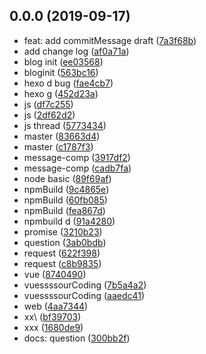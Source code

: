 ## 0.0.0 (2019-09-17)

* feat: add commitMessage draft ([7a3f68b](https://github.com/lujinggirl/blog/commit/7a3f68b))
* add change log ([af0a71a](https://github.com/lujinggirl/blog/commit/af0a71a))
* blog init ([ee03568](https://github.com/lujinggirl/blog/commit/ee03568))
* bloginit ([563bc16](https://github.com/lujinggirl/blog/commit/563bc16))
* hexo d bug ([fae4cb7](https://github.com/lujinggirl/blog/commit/fae4cb7))
* hexo g ([452d23a](https://github.com/lujinggirl/blog/commit/452d23a))
* js ([df7c255](https://github.com/lujinggirl/blog/commit/df7c255))
* js ([2df62d2](https://github.com/lujinggirl/blog/commit/2df62d2))
* js thread ([5773434](https://github.com/lujinggirl/blog/commit/5773434))
* master ([83663d4](https://github.com/lujinggirl/blog/commit/83663d4))
* master ([c1787f3](https://github.com/lujinggirl/blog/commit/c1787f3))
* message-comp ([3917df2](https://github.com/lujinggirl/blog/commit/3917df2))
* message-comp ([cadb7fa](https://github.com/lujinggirl/blog/commit/cadb7fa))
* node basic ([89f69af](https://github.com/lujinggirl/blog/commit/89f69af))
* npmBuild ([9c4865e](https://github.com/lujinggirl/blog/commit/9c4865e))
* npmBuild ([60fb085](https://github.com/lujinggirl/blog/commit/60fb085))
* npmBuild ([fea867d](https://github.com/lujinggirl/blog/commit/fea867d))
* npmbuild d ([91a4280](https://github.com/lujinggirl/blog/commit/91a4280))
* promise ([3210b23](https://github.com/lujinggirl/blog/commit/3210b23))
* question ([3ab0bdb](https://github.com/lujinggirl/blog/commit/3ab0bdb))
* request ([622f398](https://github.com/lujinggirl/blog/commit/622f398))
* request ([c8b9835](https://github.com/lujinggirl/blog/commit/c8b9835))
* vue ([8740490](https://github.com/lujinggirl/blog/commit/8740490))
* vuessssourCoding ([7b5a4a2](https://github.com/lujinggirl/blog/commit/7b5a4a2))
* vuessssourCoding ([aaedc41](https://github.com/lujinggirl/blog/commit/aaedc41))
* web ([4aa7344](https://github.com/lujinggirl/blog/commit/4aa7344))
* xx\ ([bf39703](https://github.com/lujinggirl/blog/commit/bf39703))
* xxx ([1680de9](https://github.com/lujinggirl/blog/commit/1680de9))
* docs: question ([300bb2f](https://github.com/lujinggirl/blog/commit/300bb2f))



